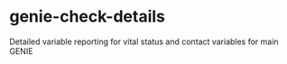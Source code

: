 # genie-check-details
Detailed variable reporting for vital status and contact variables for main GENIE
